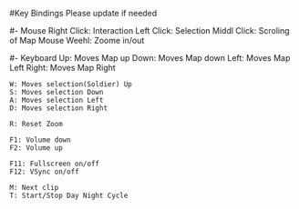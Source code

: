 #Key Bindings
Please update if needed

#- Mouse
	Right Click: Interaction
	Left Click: Selection
	Middl Click: Scroling of Map
	Mouse Weehl: Zoome in/out
	
	
#- Keyboard
	Up: Moves Map up
	Down: Moves Map down
	Left: Moves Map Left
	Right: Moves Map Right
	
	W: Moves selection(Soldier) Up
	S: Moves selection Down
	A: Moves selection Left
	D: Moves selection Right
	
	R: Reset Zoom
	
	F1: Volume down
	F2: Volume up
	
	F11: Fullscreen on/off
	F12: VSync on/off
	
	M: Next clip
	T: Start/Stop Day Night Cycle
